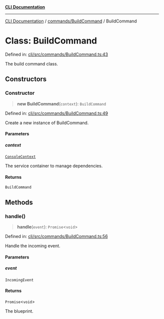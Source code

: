 [**CLI Documentation**](../../../README.md)

***

[CLI Documentation](../../../README.md) / [commands/BuildCommand](../README.md) / BuildCommand

# Class: BuildCommand

Defined in: [cli/src/commands/BuildCommand.ts:43](https://github.com/stonemjs/cli/blob/a8ddb59abbd77ddb2870c689c0c7e80297d24c5a/src/commands/BuildCommand.ts#L43)

The build command class.

## Constructors

### Constructor

> **new BuildCommand**(`context`): `BuildCommand`

Defined in: [cli/src/commands/BuildCommand.ts:49](https://github.com/stonemjs/cli/blob/a8ddb59abbd77ddb2870c689c0c7e80297d24c5a/src/commands/BuildCommand.ts#L49)

Create a new instance of BuildCommand.

#### Parameters

##### context

[`ConsoleContext`](../../../declarations/interfaces/ConsoleContext.md)

The service container to manage dependencies.

#### Returns

`BuildCommand`

## Methods

### handle()

> **handle**(`event`): `Promise`\<`void`\>

Defined in: [cli/src/commands/BuildCommand.ts:56](https://github.com/stonemjs/cli/blob/a8ddb59abbd77ddb2870c689c0c7e80297d24c5a/src/commands/BuildCommand.ts#L56)

Handle the incoming event.

#### Parameters

##### event

`IncomingEvent`

#### Returns

`Promise`\<`void`\>

The blueprint.
